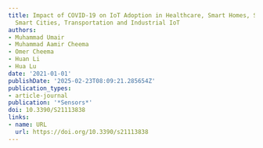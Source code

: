 ```yaml
---
title: Impact of COVID-19 on IoT Adoption in Healthcare, Smart Homes, Smart Buildings,
  Smart Cities, Transportation and Industrial IoT
authors:
- Muhammad Umair
- Muhammad Aamir Cheema
- Omer Cheema
- Huan Li
- Hua Lu
date: '2021-01-01'
publishDate: '2025-02-23T08:09:21.285654Z'
publication_types:
- article-journal
publication: '*Sensors*'
doi: 10.3390/S21113838
links:
- name: URL
  url: https://doi.org/10.3390/s21113838
---
```

